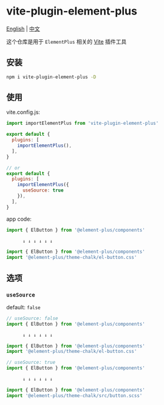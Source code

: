# vite-plugin-element-plus

[English](README.md) | [中文](README.zh-CN.md)

这个仓库是用于 `ElementPlus` 相关的 [Vite](https://vitejs.dev/) 插件工具

## 安装

```bash
npm i vite-plugin-element-plus -D
```

## 使用

vite.config.js:

```javascript
import importElementPlus from 'vite-plugin-element-plus'

export default {
  plugins: [
    importElementPlus(),
  ],
}

// or
export default {
  plugins: [
    importElementPlus({
      useSource: true
    }),
  ],
}
```

app code:

```javascript
import { ElButton } from '@element-plus/components'

      ↓ ↓ ↓ ↓ ↓ ↓

import { ElButton } from '@element-plus/components'
import '@element-plus/theme-chalk/el-button.css'
```

## 选项

### `useSource`

default: `false`

```javascript
// useSource: false
import { ElButton } from '@element-plus/components'

      ↓ ↓ ↓ ↓ ↓ ↓

import { ElButton } from '@element-plus/components'
import '@element-plus/theme-chalk/el-button.css'

// useSource: true
import { ElButton } from '@element-plus/components'

      ↓ ↓ ↓ ↓ ↓ ↓

import { ElButton } from '@element-plus/components'
import '@element-plus/theme-chalk/src/button.scss'
```
